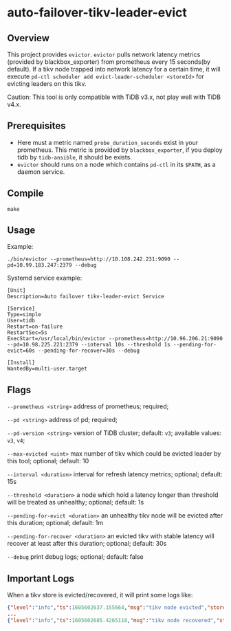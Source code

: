 # auto-failover-tikv-leader-evict

## Overview

This project provides `evictor`. `evictor` pulls network latency metrics (provided by blackbox_exporter) from prometheus every 15 seconds(by default). If a tikv node trapped into network latency for a certain time, it will execute `pd-ctl scheduler add evict-leader-scheduler <storeId>` for evicting leaders on this tikv.

Caution: This tool is only compatible with TiDB v3.x, not play well with TiDB v4.x.

## Prerequisites

- Here must a metric named `probe_duration_seconds` exist in your prometheus. This metric is provided by `blackbox_exporter`, if you deploy tidb by `tidb-ansible`, it should be exists.
- `evictor` should runs on a node which contains `pd-ctl` in its `$PATH`, as a daemon service.

## Compile

```shell
make
```

## Usage

Example:  

```shell
./bin/evictor --prometheus=http://10.108.242.231:9090 --pd=10.99.183.247:2379 --debug
```

Systemd service example:

```service
[Unit]
Description=Auto failover tikv-leader-evict Service

[Service]
Type=simple
User=tidb
Restart=on-failure
RestartSec=5s
ExecStart=/usr/local/bin/evictor --prometheus=http://10.96.206.21:9090 --pd=10.98.225.221:2379 --interval 10s --threshold 1s --pending-for-evict=60s --pending-for-recover=30s --debug

[Install]
WantedBy=multi-user.target
```

## Flags

`--prometheus <string>` address of prometheus; required;

`--pd <string>` address of pd; required;

`--pd-version <string>` version of TiDB cluster; default: `v3`; available values: `v3`, `v4`;

`--max-evicted <uint>` max number of tikv which could be evicted leader by this tool; optional; default: 10

`--interval <duration>` interval for refresh latency metrics; optional; default: 15s

`--threshold <duration>` a node which hold a latency longer than threshold will be treated as unhealthy; optional; default: 1s

`--pending-for-evict <duration>` an unhealthy tikv node will be evicted after this duration; optional; default: 1m

`--pending-for-recover <duration>` an evicted tikv with stable latency will recover at least after this duration; optional; default: 30s

`--debug` print debug logs; optional; default: false

## Important Logs

When a tikv store is evicted/recovered, it will print some logs like:

```json
{"level":"info","ts":1605602637.155664,"msg":"tikv node evicted","store":{"id":4,"address":"basic-tikv-2.basic-tikv-peer.tidb-cluster.svc:20160"}}
...
{"level":"info","ts":1605602685.4265118,"msg":"tikv node recovered","store":{"id":4,"address":"basic-tikv-2.basic-tikv-peer.tidb-cluster.svc:20160"}}
```

